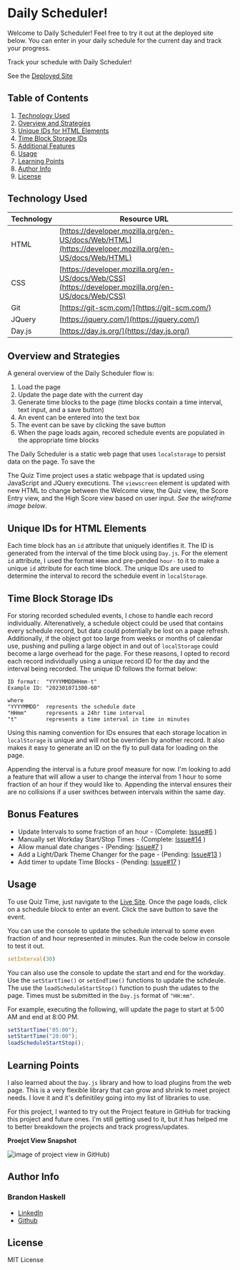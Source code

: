 # Daily Scheduler!

Welcome to Daily Scheduler!  Feel free to try it out at the deployed site below.  You can enter in your daily schedule for the current day and track your progress.  

Track your schedule with Daily Scheduler!

See the [Deployed Site](https://bhaskell7901.github.io/day-scheduler/)


## Table of Contents

1. [Technology Used](#technology-used)
2. [Overview and Strategies](#overview-and-strategies)
3. [Unique IDs for HTML Elements](#unique-ids-for-html-elements)
4. [Time Block Storage IDs](#time-block-storage-ids)
5. [Additional Features](#additional-features)
6. [Usage](#usage)
7. [Learning Points](#learning-points)
8. [Author Info](#author-info)
9. [License](#license)


## Technology Used 

| Technology | Resource URL | 
| ------------- | ------------- | 
| HTML | [https://developer.mozilla.org/en-US/docs/Web/HTML](https://developer.mozilla.org/en-US/docs/Web/HTML) |
| CSS | [https://developer.mozilla.org/en-US/docs/Web/CSS](https://developer.mozilla.org/en-US/docs/Web/CSS) |
| Git | [https://git-scm.com/](https://git-scm.com/) |  
| JQuery | [https://jquery.com/](https://jquery.com/) |
| Day.js | [https://day.js.org/](https://day.js.org/) |


## Overview and Strategies

A general overview of the Daily Scheduler flow is:
1. Load the page
1. Update the page date with the current day
1. Generate time blocks to the page (time blocks contain a time interval, text input, and a save button)
1. An event can be entered into the text box
1. The event can be save by clicking the save button
1. When the page loads again, recored schedule events are populated in the appropriate time blocks

The Daily Scheduler is a static web page that uses ```localstorage``` to persist data on the page.  To save the 

The Quiz Time project uses a static webpage that is updated using JavaScript and JQuery executions.  The ```viewscreen``` element is updated with new HTML to change between the Welcome view, the Quiz view, the Score Entry view, and the High Score view based on user input.  *See the wireframe image below*.


## Unique IDs for HTML Elements

Each time block has an ```id``` attribute that uniquely identifies it.  The ID is generated from the interval of the time block using ```Day.js```.  For the element ```id``` attribute, I used the format ```HHmm``` and pre-pended ```hour-``` to it to make a unique ```id``` attribute for each time block. The unique IDs are used to determine the interval to record the schedule event in ```localStorage```.


## Time Block Storage IDs

For storing recorded scheduled events, I chose to handle each record individually.  Alterenatively, a schedule object could be used that contains every schedule record, but data could potentially be lost on a page refresh.  Additionally, if the object got too large from weeks or months of calendar use, pushing and pulling a large object in and out of ```localStorage``` could become a large overhead for the page.  For these reasons, I opted to record each record individually using a unique record ID for the day and the interval being recorded.  The unique ID follows the format below:

```text
ID format:  "YYYYMMDDHHmm-t"
Example ID: "202301071300-60"

where
"YYYYMMDD"  represents the schedule date
"HHmm"      represents a 24hr time interval
"t"         represents a time interval in time in minutes

```
Using this naming convention for IDs ensures that each storage location in ```localStorage``` is unique and will not be overriden by another record.  It also makes it easy to generate an ID on the fly to pull data for loading on the page.

Appending the interval is a future proof measure for now.  I'm looking to add a feature that will allow a user to change the interval from 1 hour to some fraction of an hour if they would like to.  Appending the interval ensures their are no collisions if a user swithces between intervals within the same day.


## Bonus Features

* Update Intervals to some fraction of an hour - (Complete: [Issue#6](https://github.com/bhaskell7901/day-scheduler/issues/6) )
* Manually set Workday Start/Stop Times - (Complete: [Issue#14](https://github.com/bhaskell7901/day-scheduler/issues/13) )
* Allow manual date changes - (Pending: [Issue#7](https://github.com/bhaskell7901/day-scheduler/issues/7) )
* Add a Light/Dark Theme Changer for the page - (Pending: [Issue#13](https://github.com/bhaskell7901/day-scheduler/issues/13) )
* Add timer to update Time Blocks - (Pending: [Issue#17](https://github.com/bhaskell7901/day-scheduler) )


## Usage

To use Quiz Time, just navigate to the [Live Site](https://bhaskell7901.github.io/quiz-time/).  Once the page loads, click on a schedule block to enter an event.  Click the save button to save the event.

You can use the console to update the schedule interval to some even fraction of and hour represented in minutes.  Run the code below in console to test it out.

```javascript
setInterval(30)
```

You can also use the console to update the start and end for the workday.  Use the ```setStartTime()``` or ```setEndTime()``` functions to update the schdeule.  The use the ```loadScheduleStartStop()``` function to push the udates to the page.  Times must be submitted in the ```Day.js``` format of ```"HH:mm"```.

For example, executing the following, will update the page to start at 5:00 AM and end at 8:00 PM.

```javascript
setStartTime("05:00");
setStartTime("20:00");
loadScheduleStartStop();
```


## Learning Points 

I also learned about the ```Day.js``` library and how to load plugins from the web page.  This is a very flexible library that can grow and shrink to meet project needs.  I love it and it's definitiley going into my list of libraries to use.

For this project, I wanted to try out the Project feature in GitHub for tracking this project and future ones.  I'm still getting used to it, but it has helped me to better breakdown the projects and track progress/updates.

**Proejct View Snapshot**

![image of project view in GitHub](https://github.com/bhaskell7901/day-scheduler/blob/main/assets/images/day-scheduler-github-project.png))



## Author Info

### Brandon Haskell

* [LinkedIn](https://www.linkedin.com/in/BrandonDHaskell)
* [Github](https://github.com/bhaskell7901)

## License

MIT License